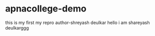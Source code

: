 # apnacollege-demo
this is my first my repro
author-shreyash deulkar
hello i am shareyash deulkarggg
